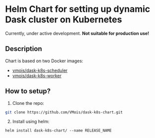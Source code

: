 # Helm Chart for setting up dynamic Dask cluster on Kubernetes
Currently, under active development. **Not suitable for production use!**

## Description
Chart is based on two Docker images:
- [vmois/dask-k8s-scheduler](https://github.com/VMois/dask-k8s-docker)
- [vmois/dask-k8s-worker](https://github.com/VMois/dask-k8s-docker)

## How to setup?
1. Clone the repo:
```bash
git clone https://github.com/VMois/dask-k8s-chart.git
```

2. Install using helm:
```
helm install dask-k8s-chart/ --name RELEASE_NAME
```
